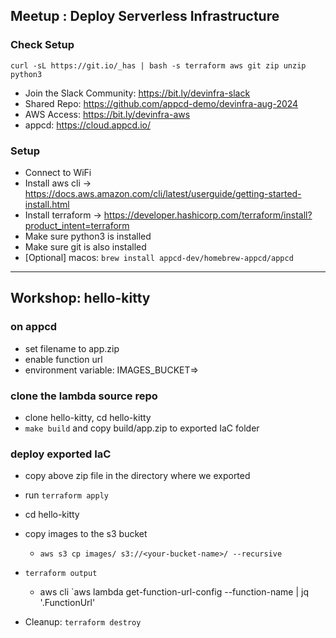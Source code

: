 ## Meetup : Deploy Serverless Infrastructure 

### Check Setup

`curl -sL https://git.io/_has | bash -s terraform aws git zip unzip python3`

- Join the Slack Community: https://bit.ly/devinfra-slack
- Shared Repo: https://github.com/appcd-demo/devinfra-aug-2024
- AWS Access: https://bit.ly/devinfra-aws
- appcd: https://cloud.appcd.io/


### Setup

- Connect to WiFi
- Install aws cli -> https://docs.aws.amazon.com/cli/latest/userguide/getting-started-install.html
- Install terraform -> https://developer.hashicorp.com/terraform/install?product_intent=terraform
- Make sure python3 is installed
- Make sure git is also installed
- [Optional] macos: `brew install appcd-dev/homebrew-appcd/appcd`

---
## Workshop: hello-kitty
### on appcd

- set filename to app.zip
- enable function url
- environment variable: IMAGES_BUCKET=<your-bucket-name>>

### clone the lambda source repo
- clone hello-kitty, cd hello-kitty
- `make build` and copy build/app.zip to exported IaC folder

### deploy exported IaC

- copy above zip file in the directory where we exported
- run `terraform apply`
- cd hello-kitty
- copy images to the s3 bucket
  - `aws s3 cp images/ s3://<your-bucket-name>/ --recursive`

- `terraform output`
  - aws cli `aws lambda get-function-url-config --function-name <your-function-name> | jq '.FunctionUrl'

- Cleanup: `terraform destroy`
